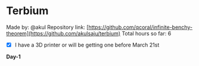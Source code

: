 # Terbium
Made by: @akul
Repository link: [https://github.com/qcoral/infinite-benchy-theorem](https://github.com/akulsaju/terbium)
Total hours so far: 6

- [x] I have a 3D printer or will be getting one before March 21st

**Day-1**

